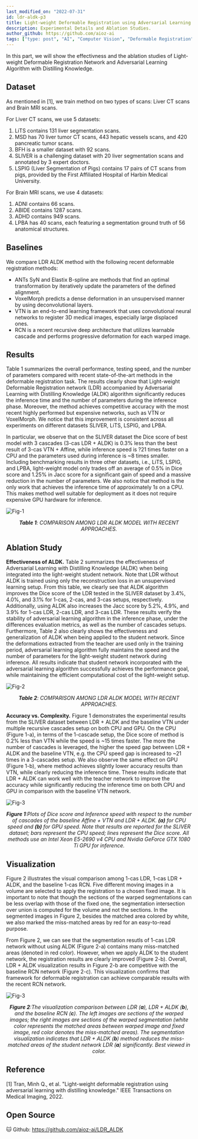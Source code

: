 ```yaml
---
last_modified_on: "2022-07-31"
id: ldr-aldk-p3
title: Light-weight Deformable Registration using Adversarial Learning with Distilling Knowledge (Part 3)
description: Experimental Details and Ablation Studies.
author_github: https://github.com/aioz-ai
tags: ["type: post", "AI", "Computer Vision", "Deformable Registration", "Distillation Learning", "Medical"]
---
```


In this part, we will show the effectivness and the ablation studies of Light-weight Deformable Registration Network and Adversarial Learning Algorithm with Distilling Knowledge.

## Dataset
As mentioned in [1], we train method on two types of scans: Liver CT scans and Brain MRI scans.

For Liver CT scans, we use 5 datasets: 

1.  LiTS  contains 131 liver segmentation scans.
2.  MSD  has 70 liver tumor CT scans, 443 hepatic vessels scans, and 420 pancreatic tumor scans.
3.  BFH  is a smaller dataset with 92 scans.
4.  SLIVER  is a challenging dataset with 20 liver segmentation scans and annotated by 3 expert doctors.
5.  LSPIG (Liver Segmentation of Pigs) contains 17 pairs of CT scans from pigs, provided by the First Affiliated Hospital of Harbin Medical University.

For Brain MRI scans, we use 4 datasets: 
1.  ADNI  contains 66 scans.
2.  ABIDE  contains 1287 scans.
3.  ADHD  contains 949 scans.
4.  LPBA  has 40 scans, each featuring a segmentation ground truth of 56 anatomical structures.

## Baselines
We compare LDR ALDK method with the following recent deformable registration methods:
-   ANTs SyN  and Elastix B-spline  are methods that find an optimal transformation by iteratively update the parameters of the defined alignment.
-   VoxelMorph  predicts a dense deformation in an unsupervised manner by using deconvolutional layers.
-   VTN  is an end-to-end learning framework that uses convolutional neural networks to register 3D medical images, especially large displaced ones.
-   RCN  is a recent recursive deep architecture that utilizes learnable cascade and performs progressive deformation for each warped image.

## Results

Table 1 summarizes the  overall performance, testing speed, and the number of parameters compared with recent state-of-the-art methods in the deformable registration task. The results clearly show that Light-weight Deformable Registration network (LDR) accompanied by  Adversarial Learning with Distilling Knowledge (ALDK) algorithm significantly reduces the inference time and the number of parameters during the inference phase. Moreover,  the method achieves competitive accuracy with the most recent highly performed but expensive networks, such as VTN or VoxelMorph. We notice that this improvement is consistent across all experiments on different datasets SLIVER, LiTS, LSPIG, and LPBA. 

In particular, we observe that on the SLIVER dataset the Dice score of  best model with 3 cascades (3-cas LDR + ALDK) is 0.3% less than the best result of 3-cas VTN + Affine, while  inference speed is ?21 times faster on a CPU and the parameters used during inference is ~8 times smaller. Including benchmarking results in three other datasets, i.e., LiTS, LSPIG, and LPBA, light-weight model only trades off an average of 0.5% in Dice score and 1.25% in Jacc score for a significant gain of speed and a massive reduction in the number of
parameters. We also notice that method is the only work that achieves the inference time of approximately 1*s* on a CPU. This makes  method well suitable for deployment as it does not require expensive
GPU hardware for inference.

![Fig-1](https://vision.aioz.io/f/87636baf92a14c82acc4/?dl=1)
*<center>**Table 1**: COMPARISON AMONG LDR ALDK MODEL WITH RECENT APPROACHES.</center>*

## Ablation Study

**Effectiveness of ALDK.** Table 2 summarizes the effectiveness of Adversarial Learning with Distilling Knowledge (ALDK) when being integrated into the light-weight student network. Note that LDR without ALDK is trained using only the reconstruction loss in an unsupervised learning setup. From this table, we clearly see that  ALDK algorithm improves the Dice score of the LDR tested in the SLIVER dataset by 3.4%, 4.0%, and 3.1% for 1-cas, 2-cas, and 3-cas setups, respectively. Additionally, using ALDK also increases the Jacc score by 5.2%, 4.9%, and 3.9% for 1-cas LDR, 2-cas LDR, and 3-cas LDR. These results verify the stability of adversarial learning algorithm in the inference phase, under the differences evaluation metrics, as well as the number of cascades setups. Furthermore, Table 2 also clearly shows the effectiveness and generalization of ALDK when being applied to the student network. Since the deformations extracted from the teacher are used only in the training period, adversarial learning algorithm fully maintains the speed and the number of parameters for the light-weight student network during inference. All results indicate that student network incorporated with the adversarial learning algorithm successfully achieves the performance goal, while maintaining the efficient computational cost of the light-weight setup.

![Fig-2](https://vision.aioz.io/f/eaf38194d8a645cb8469/?dl=1)
*<center>**Table 2**: COMPARISON AMONG LDR ALDK MODEL WITH RECENT APPROACHES.</center>*

**Accuracy vs. Complexity.** Figure 1 demonstrates the experimental results from the SLIVER dataset between LDR + ALDK and the baseline VTN  under multiple recursive cascades setup on both CPU and GPU. On the CPU (Figure 1-a), in terms of the 1-cascade setup, the Dice score of method is 0.2% less than VTN while the speed is ~15 times faster. The more the number of cascades is leveraged, the higher the speed gap between LDR + ALDK and the baseline VTN, e.g. the CPU speed gap is increased to ~21 times in a 3-cascades setup. We also observe the same effect on GPU (Figure 1-b), where method achieves slightly lower accuracy results than VTN, while clearly reducing the inference time. These results indicate that LDR + ALDK can work well with the teacher network to improve the accuracy while significantly reducing the inference time on both CPU and GPU in comparison with the baseline VTN network.


![Fig-3](https://vision.aioz.io/f/5299eca631794a0481dd/?dl=1)
*<center>**Figure 1**:Plots of Dice score and Inference speed with respect to the number of cascades of the baseline Affine + VTN and LDR + ALDK. **(a)** for CPU speed and **(b)** for GPU speed. Note that results are reported for the SLIVER dataset; bars represent the CPU speed; lines represent the Dice score. All methods use an Intel Xeon E5-2690 v4 CPU and Nvidia GeForce GTX 1080 Ti GPU for inference.</center>*

## Visualization
Figure 2 illustrates the visual comparison among 1-cas LDR, 1-cas LDR + ALDK, and the baseline 1-cas RCN. Five different moving images in a volume are selected to apply the registration to a chosen fixed image. It is important to note that though the sections of the warped segmentations can be less overlap with those of the fixed one, the segmentation intersection over union is computed for the volume and not the sections. In the segmented images in Figure 2, besides the matched area colored by white, we also marked the miss-matched areas by red for an easy-to-read purpose.

From Figure 2, we can see that the segmentation resutls of 1-cas LDR network without using ALDK (Figure 2-a) contains many miss-matched areas (denoted in red color). However, when we apply ALDK to the student network, the registration results are clearly improved (Figure 2-b). Overall, LDR + ALDK visualization results in Figure 2-b are competitive with the baseline RCN network (Figure 2-c). This visualization confirms that framework for deformable registration can achieve comparable results with the recent RCN network.

![Fig-3](https://vision.aioz.io/f/6eaf2a8484fa46529b97/?dl=1)
*<center>**Figure 2**:The visualization comparison between LDR (**a**), LDR + ALDK (**b**), and the baseline RCN (**c**). The left images are sections of the warped images; the right images are sections of the warped segmentation (white color represents the matched areas between warped image and fixed image, red color denotes the miss-matched areas). The segmentation visualization indicates that LDR + ALDK (**b**) method reduces the miss-matched areas of the student network LDR (**a**) significantly. Best viewed in color.</center>*
## Reference
[1] Tran, Minh Q., et al. "Light-weight deformable registration using adversarial learning with distilling knowledge." IEEE Transactions on Medical Imaging, 2022.
## Open Source
:cat: Github: https://github.com/aioz-ai/LDR_ALDK